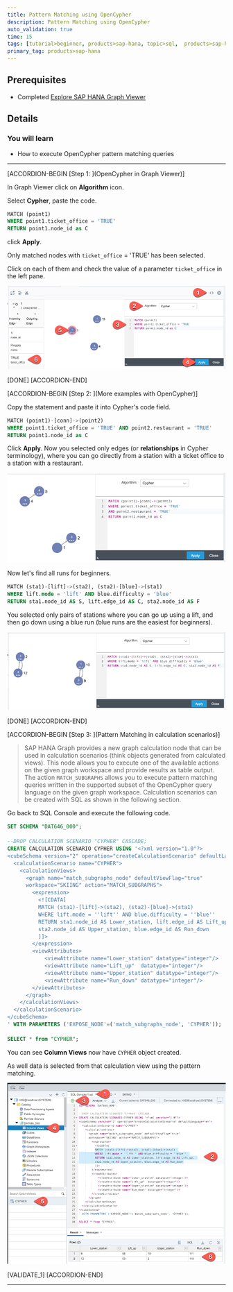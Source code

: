```yaml
---
title: Pattern Matching using OpenCypher
description: Pattern Matching using OpenCypher
auto_validation: true
time: 15
tags: [tutorial>beginner, products>sap-hana, topic>sql,  products>sap-hana\,-express-edition, products>sap-web-ide]
primary_tag: products>sap-hana
---
```


## Prerequisites
 - Completed [Explore SAP HANA Graph Viewer](hana-graph-overview-viewer)

## Details
### You will learn
  - How to execute OpenCypher pattern matching queries

---

[ACCORDION-BEGIN [Step 1: ](OpenCypher in Graph Viewer)]

In Graph Viewer click on **Algorithm** icon.

Select **Cypher**, paste the code.

```sql
MATCH (point1)
WHERE point1.ticket_office = 'TRUE'
RETURN point1.node_id as C
```

click **Apply**.

Only matched nodes with `ticket_office` = 'TRUE' has been selected.

Click on each of them and check the value of a parameter `ticket_office` in the left pane.

![Ticket Offices](010.png)

[DONE]
[ACCORDION-END]

[ACCORDION-BEGIN [Step 2: ](More examples with OpenCypher)]

Copy the statement and paste it into Cypher's code field.

```sql
MATCH (point1)-[conn]->(point2)
WHERE point1.ticket_office = 'TRUE' AND point2.restaurant = 'TRUE'
RETURN point1.node_id as C
```

Click **Apply**. Now you selected only edges (or __relationships__ in Cypher terminology), where you can go directly from a station with a ticket office to a station with a restaurant.

![Restaurants](020.png)

Now let's find all runs for beginners.

```sql
MATCH (sta1)-[lift]->(sta2), (sta2)-[blue]->(sta1)
WHERE lift.mode = 'lift' AND blue.difficulty = 'blue'
RETURN sta1.node_id AS S, lift.edge_id AS C, sta2.node_id AS F
```

You selected only pairs of stations where you can go up using a lift, and then go down using a blue run (blue runs are the easiest for beginners).

![Beginners](030.png)

[DONE]
[ACCORDION-END]


[ACCORDION-BEGIN [Step 3: ](Pattern Matching in calculation scenarios)]

> SAP HANA Graph provides a new graph calculation node that can be used in calculation scenarios (think objects generated from calculated views). This node allows you to execute one of the available actions on the given graph workspace and provide results as table output. The action `MATCH_SUBGRAPHS` allows you to execute pattern matching queries written in the supported subset of the OpenCypher query language on the given graph workspace. Calculation scenarios can be created with SQL as shown in the following section.

Go back to SQL Console and execute the following code.

```sql
SET SCHEMA "DAT646_000";

--DROP CALCULATION SCENARIO "CYPHER" CASCADE;
CREATE CALCULATION SCENARIO CYPHER USING '<?xml version="1.0"?>
<cubeSchema version="2" operation="createCalculationScenario" defaultLanguage="en">
  <calculationScenario name="CYPHER">
    <calculationViews>
      <graph name="match_subgraphs_node" defaultViewFlag="true"
      workspace="SKIING" action="MATCH_SUBGRAPHS">
        <expression>
          <![CDATA[
          MATCH (sta1)-[lift]->(sta2), (sta2)-[blue]->(sta1)
          WHERE lift.mode = ''lift'' AND blue.difficulty = ''blue''
          RETURN sta1.node_id AS Lower_station, lift.edge_id AS Lift_up,
          sta2.node_id AS Upper_station, blue.edge_id AS Run_down
          ]]>
        </expression>
        <viewAttributes>
            <viewAttribute name="Lower_station" datatype="integer"/>
            <viewAttribute name="Lift_up"  datatype="integer"/>
            <viewAttribute name="Upper_station" datatype="integer"/>
            <viewAttribute name="Run_down" datatype="integer"/>
        </viewAttributes>
      </graph>
    </calculationViews>
  </calculationScenario>
</cubeSchema>
' WITH PARAMETERS ('EXPOSE_NODE'=('match_subgraphs_node', 'CYPHER'));

SELECT * from "CYPHER";
```

You can see **Column Views** now have `CYPHER` object created.

As well data is selected from that calculation view using the pattern matching.

![calc view with OpenCypher](040.png)

[VALIDATE_1]
[ACCORDION-END]

---
